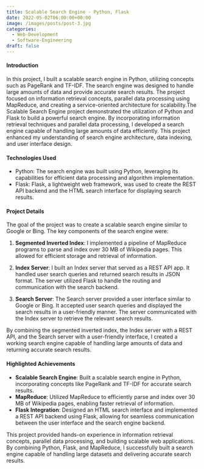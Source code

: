 ```yaml
---
title: Scalable Search Engine - Python, Flask
date: 2022-05-02T06:00:00+00:00
image: /images/posts/post-3.jpg
categories:
  - Web-Development
  - Software-Engineering
draft: false
---
```


#### Introduction
In this project, I built a scalable search engine in Python, utilizing concepts such as PageRank and TF-IDF. The search engine was designed to handle large amounts of data and provide accurate search results. The project focused on information retrieval concepts, parallel data processing using MapReduce, and creating a service-oriented architecture for scalability.The Scalable Search Engine project demonstrated the utilization of Python and Flask to build a powerful search engine. By incorporating information retrieval techniques and parallel data processing, I developed a search engine capable of handling large amounts of data efficiently. This project enhanced my understanding of search engine architecture, data indexing, and user interface design.

#### Technologies Used
- Python: The search engine was built using Python, leveraging its capabilities for efficient data processing and algorithm implementation.
- Flask: Flask, a lightweight web framework, was used to create the REST API backend and the HTML search interface for displaying search results.

#### Project Details
The goal of the project was to create a scalable search engine similar to Google or Bing. The key components of the search engine were:

1. **Segmented Inverted Index**: I implemented a pipeline of MapReduce programs to parse and index over 30 MB of Wikipedia pages. This allowed for efficient storage and retrieval of information.

2. **Index Server**: I built an Index server that served as a REST API app. It handled user search queries and returned search results in JSON format. The server utilized Flask to handle the routing and communication with the search backend.

3. **Search Server**: The Search server provided a user interface similar to Google or Bing. It accepted user search queries and displayed the search results in a user-friendly manner. The server communicated with the Index server to retrieve the relevant search results.

By combining the segmented inverted index, the Index server with a REST API, and the Search server with a user-friendly interface, I created a working search engine capable of handling large amounts of data and returning accurate search results.

#### Highlighted Achievements
- **Scalable Search Engine**: Built a scalable search engine in Python, incorporating concepts like PageRank and TF-IDF for accurate search results.
- **MapReduce**: Utilized MapReduce to efficiently parse and index over 30 MB of Wikipedia pages, enabling faster retrieval of information.
- **Flask Integration**: Designed an HTML search interface and implemented a REST API backend using Flask, allowing for seamless communication between the user interface and the search engine backend.

This project provided hands-on experience in information retrieval concepts, parallel data processing, and building scalable web applications. By combining Python, Flask, and MapReduce, I successfully built a search engine capable of handling large datasets and delivering accurate search results.
